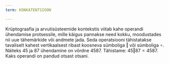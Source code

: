 ```yaml
---
term: KONKATENTSIOON

---
```

Krüptograafia ja arvutisüsteemide kontekstis viitab kahe operandi ühendamise protsessile, mille käigus pannakse need kokku, moodustades nii uue tähemärkide või andmete jada. Seda operatsiooni tähistatakse tavaliselt kahest vertikaalsest ribast koosneva sümboliga $\Vert$ või sümboliga $\circ$. Näiteks $45$ ja $87$ ühendamine on võrdne $4587$. Tähistame: $45 \Vert 87 = 4587$. Kaks operandi on pandud otsast otsani.